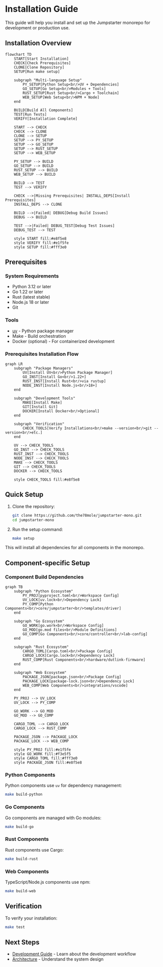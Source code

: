 # Installation Guide

This guide will help you install and set up the Jumpstarter monorepo for development or production use.

## Installation Overview

```mermaid
flowchart TD
    START[Start Installation]
    CHECK[Check Prerequisites]
    CLONE[Clone Repository]
    SETUP[Run make setup]
    
    subgraph "Multi-language Setup"
        PY_SETUP[Python Setup<br/>UV + Dependencies]
        GO_SETUP[Go Setup<br/>Modules + Tools]
        RUST_SETUP[Rust Setup<br/>Cargo + Toolchain]
        WEB_SETUP[Web Setup<br/>NPM + Node]
    end
    
    BUILD[Build All Components]
    TEST[Run Tests]
    VERIFY[Installation Complete]
    
    START --> CHECK
    CHECK --> CLONE
    CLONE --> SETUP
    SETUP --> PY_SETUP
    SETUP --> GO_SETUP
    SETUP --> RUST_SETUP
    SETUP --> WEB_SETUP
    
    PY_SETUP --> BUILD
    GO_SETUP --> BUILD
    RUST_SETUP --> BUILD
    WEB_SETUP --> BUILD
    
    BUILD --> TEST
    TEST --> VERIFY
    
    CHECK -->|Missing Prerequisites| INSTALL_DEPS[Install Prerequisites]
    INSTALL_DEPS --> CLONE
    
    BUILD -->|Failed| DEBUG[Debug Build Issues]
    DEBUG --> BUILD
    
    TEST -->|Failed| DEBUG_TEST[Debug Test Issues]
    DEBUG_TEST --> TEST
    
    style START fill:#e8f5e8
    style VERIFY fill:#e1f5fe
    style SETUP fill:#fff3e0
```

## Prerequisites

### System Requirements

- Python 3.12 or later
- Go 1.22 or later
- Rust (latest stable)
- Node.js 18 or later
- Git

### Tools

- [uv](https://github.com/astral-sh/uv) - Python package manager
- Make - Build orchestration
- Docker (optional) - For containerized development

### Prerequisites Installation Flow

```mermaid
graph LR
    subgraph "Package Managers"
        UV[Install UV<br/>Python Package Manager]
        GO_INST[Install Go<br/>1.22+]
        RUST_INST[Install Rust<br/>via rustup]
        NODE_INST[Install Node.js<br/>18+]
    end
    
    subgraph "Development Tools"
        MAKE[Install Make]
        GIT[Install Git]
        DOCKER[Install Docker<br/>Optional]
    end
    
    subgraph "Verification"
        CHECK_TOOLS[Verify Installations<br/>make --version<br/>git --version<br/>etc.]
    end
    
    UV --> CHECK_TOOLS
    GO_INST --> CHECK_TOOLS
    RUST_INST --> CHECK_TOOLS
    NODE_INST --> CHECK_TOOLS
    MAKE --> CHECK_TOOLS
    GIT --> CHECK_TOOLS
    DOCKER --> CHECK_TOOLS
    
    style CHECK_TOOLS fill:#e8f5e8
```

## Quick Setup

1. Clone the repository:
   ```bash
   git clone https://github.com/the78mole/jumpstarter-mono.git
   cd jumpstarter-mono
   ```

2. Run the setup command:
   ```bash
   make setup
   ```

This will install all dependencies for all components in the monorepo.

## Component-specific Setup

### Component Build Dependencies

```mermaid
graph TB
    subgraph "Python Ecosystem"
        PY_PROJ[pyproject.toml<br/>Workspace Config]
        UV_LOCK[uv.lock<br/>Dependency Lock]
        PY_COMP[Python Components<br/>core/jumpstarter<br/>templates/driver]
    end
    
    subgraph "Go Ecosystem"
        GO_WORK[go.work<br/>Workspace Config]
        GO_MOD[go.mod files<br/>Module Definitions]
        GO_COMP[Go Components<br/>core/controller<br/>lab-config]
    end
    
    subgraph "Rust Ecosystem"
        CARGO_TOML[Cargo.toml<br/>Package Config]
        CARGO_LOCK[Cargo.lock<br/>Dependency Lock]
        RUST_COMP[Rust Components<br/>hardware/dutlink-firmware]
    end
    
    subgraph "Web Ecosystem"
        PACKAGE_JSON[package.json<br/>Package Config]
        PACKAGE_LOCK[package-lock.json<br/>Dependency Lock]
        WEB_COMP[Web Components<br/>integrations/vscode]
    end
    
    PY_PROJ --> UV_LOCK
    UV_LOCK --> PY_COMP
    
    GO_WORK --> GO_MOD
    GO_MOD --> GO_COMP
    
    CARGO_TOML --> CARGO_LOCK
    CARGO_LOCK --> RUST_COMP
    
    PACKAGE_JSON --> PACKAGE_LOCK
    PACKAGE_LOCK --> WEB_COMP
    
    style PY_PROJ fill:#e1f5fe
    style GO_WORK fill:#f3e5f5
    style CARGO_TOML fill:#fff3e0
    style PACKAGE_JSON fill:#e8f5e8
```

### Python Components

Python components use `uv` for dependency management:

```bash
make build-python
```

### Go Components

Go components are managed with Go modules:

```bash
make build-go
```

### Rust Components

Rust components use Cargo:

```bash
make build-rust
```

### Web Components

TypeScript/Node.js components use npm:

```bash
make build-web
```

## Verification

To verify your installation:

```bash
make test
```

## Next Steps

- [Development Guide](../development/index.md) - Learn about the development workflow
- [Architecture](../architecture/index.md) - Understand the system design